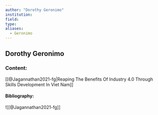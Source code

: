 ```yaml
---
author: "Dorothy Geronimo"
institution:
field:
type:
aliases:
  - Geronimo
---
```


## Dorothy Geronimo

### Content:
[[@Jagannathan2021-fg|Reaping The Benefits Of Industry 4.0 Through Skills Development In Viet Nam]]

#### Bibliography:

![[@Jagannathan2021-fg]]
